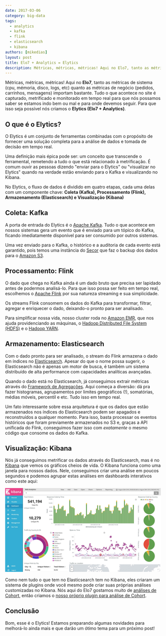 ```yaml
---
date: 2017-03-06
category: big-data
tags:
  - analytics
  - kafka
  - flink
  - elasticsearch
  - kibana
authors: [mikedias]
layout: post
title: Elo7 + Analytics = Elytics
description: Métricas, métricas, métricas! Aqui no Elo7, tanto as métricas de sistema (cpu, mémoria, disco, logs, etc) quanto as métricas de negócio (pedidos, carrinhos, mensagens) importam bastante. Tudo o que acontece no site é capturado, metrificado e monitorado em tempo real para que nós possamos saber se estamos indo bem ou mal e para onde devemos seguir. Para que isso seja possível nós criamos o Elytics (Elo7 + Analytics).
---
```


Métricas, métricas, métricas! Aqui no **Elo7**, tanto as métricas de sistema (cpu, mémoria, disco, logs, etc) quanto as métricas de negócio (pedidos, carrinhos, mensagens) importam bastante. Tudo o que acontece no site é capturado, metrificado e monitorado em tempo real para que nós possamos saber se estamos indo bem ou mal e para onde devemos seguir. Para que isso seja possível nós criamos o **Elytics (Elo7 + Analytics)**.

## O que é o Elytics?

O Elytics é um conjunto de ferramentas combinadas com o propósito de fornecer uma solução completa para a análise de dados e tomada de decisão em tempo real.

Uma definição mais épica pode ser: um conceito que transcende o ferramental, remetendo a tudo o que está relacionado à metrificação. É comum ouvir as pessoas dizendo "enviar para o Elytics" ou "visualizar no Elytics" quando na verdade estão enviando para o Kafka e visualizando no Kibana.

No Elytics, o fluxo de dados é dividido em quatro etapas, cada uma delas com um componente chave: **Coleta (Kafka), Processamento (Flink), Armazenamento (Elasticsearch) e Visualização (Kibana)**

## Coleta: Kafka

A porta de entrada do Elytics é o [Apache Kafka](http://kafka.apache.org/).
Tudo o que acontece em nossos sistemas gera um evento que é enviado para um tópico do Kafka, ficando imediatamente disponível para ser consumido por outros sistemas.

Uma vez enviado para o Kafka, o histórico e a auditoria de cada evento está garantido, pois temos uma instância do [Secor](https://github.com/pinterest/secor) que faz o backup dos dados para o [Amazon S3](https://aws.amazon.com/pt/s3/).

## Processamento: Flink

O dado que chega no Kafka ainda é um dado bruto que precisa ser lapidado antes de podermos analisá-lo. Para que isso possa ser feito em tempo real, escolhemos o [Apache Flink](http://flink.apache.org/) por sua natureza streaming e sua simplicidade.

Os streams Flink consomem os dados do Kafka para transformar, filtrar, agregar e enriquecer o dado, deixando-o pronto para ser analisado.

Para simplificar nossa vida, nosso cluster roda no [Amazon EMR](https://aws.amazon.com/pt/emr/), que nos ajuda providenciando as máquinas, o [Hadoop Distributed File System (HDFS)](http://hadoop.apache.org/docs/current/hadoop-project-dist/hadoop-hdfs/HdfsDesign.html) e o [Hadoop YARN](http://hadoop.apache.org/docs/current/hadoop-yarn/hadoop-yarn-site/YARN.html).

## Armazenamento: Elasticsearch

Com o dado pronto para ser analisado, o stream do Flink armazena o dado em índices no [Elasticsearch](https://www.elastic.co/products/elasticsearch). Apesar do que o nome possa sugerir, o Elasticsearch não é apenas um motor de busca, é também um sistema distribuído de alta performance com capacidades analíticas avançadas.

Quando o dado está no Elasticsearch, já conseguimos extrair métricas através do [Framework de Agregações](https://www.elastic.co/guide/en/elasticsearch/reference/current/search-aggregations.html). Aqui começa a diversão: dá pra fazer histogramas, agrupamentos por limites geográficos (!), somatórias, médias móveis, percentil e etc. Tudo isso em tempo real.

Um fato interessante sobre essa arquitetura é que os dados que estão armazenados nos índices do Elasticsearch podem ser apagados e reconstruídos a qualquer momento. Para isso, basta processar os eventos históricos que foram previamente armazenados no S3 e, graças a API unificada do Flink, conseguimos fazer isso com *exatamente* o mesmo código que consome os dados do Kafka.

## Visualização: Kibana

Nós já conseguimos metrificar os dados através do Elasticsearch, mas é no [Kibana](https://www.elastic.co/products/kibana) que vemos os gráficos cheios de vida. O Kibana funciona como uma janela para nossos dados. Nele, conseguimos criar uma análise em poucos segundos e podemos agrupar estas análises em dashboards interativos como este aqui:

!["Kibana Dashboard"](../images/elo7-analytics-elytics-1.jpg)

Como nem tudo o que tem no Elasticsearch tem no Kibana, eles criaram um sistema de plugins onde você mesmo pode criar suas próprias análises customizadas no Kibana. Nós aqui do Elo7 gostamos muito de [análises de Cohort](https://en.wikipedia.org/wiki/Cohort_analysis), então criamos o [nosso próprio plugin para análise de Cohort](https://github.com/elo7/cohort).

## Conclusão

Bom, esse é o Elytics! Estamos preparando algumas novidades para melhorá-lo ainda mais e que darão um ótimo tema para um próximo post!



